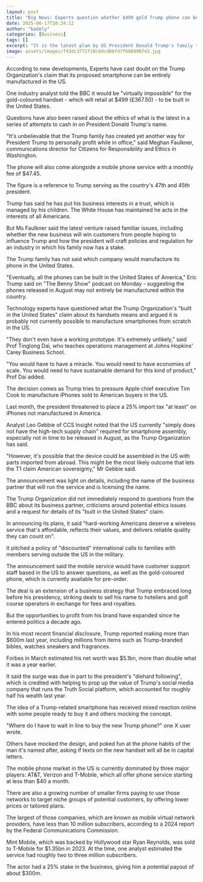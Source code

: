 ```yaml
---
layout: post
title: "Big News: Experts question whether $499 gold Trump phone can be US-made"
date: 2025-06-17T10:34:12
author: "badely"
categories: [Business]
tags: []
excerpt: "It is the latest plan by US President Donald Trump's family that looks to cash in on his name."
image: assets/images/f43dc3772f19c6dcd86fd7f688990743.jpg
---
```


According to new developments, Experts have cast doubt on the Trump Organization's claim that its proposed smartphone can be entirely manufactured in the US. 

One industry analyst told the BBC it would be "virtually impossible" for the gold-coloured handset  - which will retail at $499 (£367.50) - to be built in the United States.

Questions have also been raised about the ethics of what is the latest in a series of attempts to cash in on President Donald Trump's name.

"It's unbelievable that the Trump family has created yet another way for President Trump to personally profit while in office," said Meghan Faulkner, communications director for Citizens for Responsibility and Ethics in Washington.

The phone will also come alongside a mobile phone service with a monthly fee of $47.45.

The figure is a reference to Trump serving as the country's 47th and 45th president. 

Trump has said he has put his business interests in a trust, which is managed by his children. The White House has maintained he acts in the interests of all Americans. 

But Ms Faulkner said the latest venture raised familiar issues, including whether the new business will win customers from people hoping to influence Trump and how the president will craft policies and regulation for an industry in which his family now has a stake.

The Trump family has not said which company would manufacture its phone in the United States.

"Eventually, all the phones can be built in the United States of America," Eric Trump said on "The Benny Show" podcast on Monday - suggesting the phones released in August may not entirely be manufactured within the country.

Technology experts have questioned what the Trump Organization's "built in the United States" claim about its handsets means and argued it is probably not currently possible to manufacture smartphones from scratch in the US.

"They don't even have a working prototype. It's extremely unlikely," said Prof Tinglong Dai, who teaches operations management at Johns Hopkins' Carey Business School.

"You would have to have a miracle. You would need to have economies of scale. You would need to have sustainable demand for this kind of product," Prof Dai added. 

The decision comes as Trump tries to pressure Apple chief executive Tim Cook to manufacture iPhones sold to American buyers in the US.

Last month, the president threatened to place a 25% import tax "at least" on iPhones not manufactured in America.

Analyst Leo Gebbie of CCS Insight noted that the US currently "simply does not have the high-tech supply chain" required for smartphone assembly, especially not in time to be released in August, as the Trump Organization has said.

"However, it's possible that the device could be assembled in the US with parts imported from abroad. This might be the most likely outcome that lets the T1 claim American sovereignty," Mr Gebbie said.

The announcement was light on details, including the name of the business partner that will run the service and is licensing the name.

The Trump Organization did not immediately respond to questions from the BBC about its business partner, criticisms around potential ethics issues and a request for details of its "built in the United States" claim.

In announcing its plans, it said "hard-working Americans deserve a wireless service that's affordable, reflects their values, and delivers reliable quality they can count on".

It pitched a policy of "discounted" international calls to families with members serving outside the US in the military. 

The announcement said the mobile service would have customer support staff based in the US to answer questions, as well as the gold-coloured phone, which is currently available for pre-order. 

The deal is an extension of a business strategy that Trump embraced long before his presidency, striking deals to sell his name to hoteliers and golf course operators in exchange for fees and royalties.

But the opportunities to profit from his brand have expanded since he entered politics a decade ago.

In his most recent financial disclosure, Trump reported making more than $600m last year, including millions from items such as Trump-branded bibles, watches sneakers and fragrances. 

Forbes in March estimated his net worth was $5.1bn, more than double what it was a year earlier. 

It said the surge was due in part to the president's "diehard following", which is credited with helping to prop up the value of Trump's social media company that runs the Truth Social platform, which accounted for roughly half his wealth last year. 

The idea of a Trump-related smartphone has received mixed reaction online with some people ready to buy it and others mocking the concept.

"Where do I have to wait in line to buy the new Trump phone?" one X user wrote.

Others have mocked the design, and poked fun at the phone habits of the man it's named after, asking if texts on the new handset will all be in capital letters.

The mobile phone market in the US is currently dominated by three major players: AT&T, Verizon and T-Mobile, which all offer phone service starting at less than $40 a month. 

There are also a growing number of smaller firms paying to use those networks to target niche groups of potential customers, by offering lower prices or tailored plans. 

The largest of those companies, which are known as mobile virtual network providers, have less than 10 million subscribers, according to a 2024 report by the Federal Communications Commission. 

Mint Mobile, which was backed by Hollywood star Ryan Reynolds, was sold to T-Mobile for $1.35bn in 2023. At the time, one analyst estimated the service had roughly two to three million subscribers. 

The actor had a 25% stake in the business, giving him a potential payout of about $300m. 

